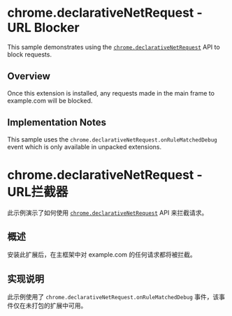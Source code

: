 # chrome.declarativeNetRequest - URL Blocker

This sample demonstrates using the [`chrome.declarativeNetRequest`](https://developer.chrome.com/docs/extensions/reference/declarativeNetRequest/) API to block requests.

## Overview

Once this extension is installed, any requests made in the main frame to example.com will be blocked.

## Implementation Notes

This sample uses the `chrome.declarativeNetRequest.onRuleMatchedDebug` event which is only available in unpacked extensions.

# chrome.declarativeNetRequest - URL拦截器

此示例演示了如何使用 [`chrome.declarativeNetRequest`](https://developer.chrome.com/docs/extensions/reference/declarativeNetRequest/) API 来拦截请求。

## 概述

安装此扩展后，在主框架中对 example.com 的任何请求都将被拦截。

## 实现说明

此示例使用了 `chrome.declarativeNetRequest.onRuleMatchedDebug` 事件，该事件仅在未打包的扩展中可用。
